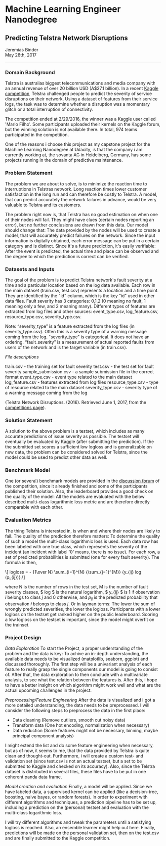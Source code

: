 # Machine Learning Engineer Nanodegree
## Predicting Telstra Network Disruptions
Jeremias Binder  
May 28th, 2017


----------


### Domain Background

Telstra is australias biggest telecommunications and media company with an annual revenue of over 20 billion USD (A$27.1 billion). 
In a recent [Kaggle competition](https://www.kaggle.com/c/telstra-recruiting-network), Telstra challenged people to predict the severity of service disruptions on their network. Using a dataset of features from their service logs, the task was to determine whether a disruption was a momentary glitch or a total interruption of connectivity. 

The competition ended at 2/29/2016, the winner was a Kaggle user called 'Mario Filho'. Some participants uploaded their kernels on the Kaggle forum, but the winning solution is not available there. In total, 974 teams participated in the competition.  

One of the reasons i choose this project as my capstone project for the Machine Learning Nanodegree at Udacity, is that the company i am currently working at, the sovanta AG in Heidelberg, Germany, has some projects running in the domain of predictive maintenance. 


### Problem Statement

The problem we are about to solve, is to minimize the reaction time to interruptions in Telstras network. Long reaction times lower customer satisfaction in the long run and can therefore be costly to Telstra. A model, that can predict accurately the network failures in advance, would be very valuable to Telstra and its customers.

The problem right now is, that Telstra has no good estimation on when one of their nodes will fail. They might have clues (certain nodes reporting an error), but no further conclusions are drawn from this data.
Our model should change that: The data provided by the nodes will be used to create a model, that will accurately predict failures on the network.
Since the input information is digitally obtained, each error message can be put in a certain category and is distinct. Since it's a future prediction, it's easily verifiable: After the event is predicted, the actual time and place can be observed and the degree to which the prediction is correct can be verified.


### Datasets and Inputs

The goal of the problem is to predict Telstra network's fault severity at a time and a particular location based on the log data available. Each row in the main dataset (train.csv, test.csv) represents a location and a time point. They are identified by the "id" column, which is the key "id" used in other data files. Fault severity has 3 categories: 0,1,2 (0 meaning no fault, 1 meaning only a few, and 2 meaning many). Different types of features are extracted from log files and other sources: event_type.csv, log_feature.csv, resource_type.csv, severity_type.csv. 

Note: “severity_type” is a feature extracted from the log files (in severity_type.csv). Often this is a severity type of a warning message coming from the log. "severity_type" is categorical. It does not have an ordering. “fault_severity” is a measurement of actual reported faults from users of the network and is the target variable (in train.csv). 

*File descriptions*

train.csv - the training set for fault severity
test.csv - the test set for fault severity
sample_submission.csv - a sample submission file in the correct format
event_type.csv - event type related to the main dataset
log_feature.csv - features extracted from log files
resource_type.csv - type of resource related to the main dataset
severity_type.csv -  severity type of a warning message coming from the log

(Telstra Network Disruptions. (2016). Retrieved June 1, 2017,  from the [competitions page](https://www.kaggle.com/c/telstra-recruiting-network/data)).


### Solution Statement

A solution to the above problem is a testset, which includes as many accurate predictions of issue severity as possible. The testset will eventually be evaluated by Kaggle (after submitting the prediction).
If the the submitted set scores a sufficient low logloss and is generalizable on new data, the problem can be considered solved for Telstra, since the model could be used to predict other data as well.


### Benchmark Model


One (or several) benchmark models are provided in the [discussion forum](https://www.kaggle.com/c/telstra-recruiting-network/discussion) of the competition, since it already finished and some of the participants published their solution. Also, the leaderboard provides a good check on the quality of the model: All the models are evaluated with the below described multi-class logarithmic loss metric and are therefore directly comparable with each other.


### Evaluation Metrics

The thing Telstra is interested in, is when and where their nodes are likely to fail. The quality of the prediction therefore matters: 
To determine the quality of such a model the multi-class logarithmic loss is used. Each data row has been labeled with one true class, which represents the severity of the incident (an incident with label '0' means, there is no issue). For each row,  a set of predicted probabilities is submitted (one for every fault severity). The formula is then,

\\[ logloss = - {1\over N} \\sum_{i=1}^{N} {\\sum_{j=1}^{M}}  {y_{ij}  log (p_{ij})},\\]


where N is the number of rows in the test set, M is the number of fault severity classes,  $ log $ is the natural logarithm, $ y_{ij} $ is 1 if observation $i$ belongs to class $j$  and $0$ otherwise, and $p_{ij}$ is the predicted probability that observation $i$ belongs to class $j$.
Or in layman terms: The lower the sum of wrongly predicted severities, the lower the logloss. Participants with a lower logloss on the testset get ranked higher on the public leaderboard. 
Scoring a low logloss on the testset is important, since the model might overfit on the trainset.



### Project Design

*Data Exploration*
To start the Project, a proper understanding of the problem and the data is key:
To achive an in-depth understanding, the available data needs to be visualized (matplotlib, seaborn, ggplot)  and discussed thoroughly. The first step will be a univariant analysis of each feature to really grasp the single components our model is going to consist of. 
After that, the data exploration to then conclude with a multivariate analysis, to see what the relation between the features is. After this, i hope to have a better insight on which algorithm might work well and what are the actual upcoming challenges in the project.

*Preprocessing/Feature Engineering*
After the data is visualized and i got a more detailed understanding, the data needs to be preprocessed. I will consider the following steps to preprocess the data in the first place:
 - Data cleaning (Remove outliers, smooth out noisy data)
 - Transform data (One hot encoding, normalization when necessary)
 - Data reduction (Some features might not be necessary, binning, maybe principal component analysis)

I might extend the list and do some feature engineering when necessary, but as of now, it seems to me, that the data provided by Telstra is quite clean and thought-out.
Furthermore, i will create a custom test- and validation set (since test.csv is not an actual testset, but a set to be submitted to Kaggle and checked on its accuracy).
Also, since the Telstra dataset is distributed in several files, these files have to be put in one coherent panda data frame. 

*Model creation and evaluation*
Finally, a model will be applied. Since we have labeled data, a supervised kernel can be applied (like a decision-tree, boosting, naive bayes, or random forests). In order to experiment with different algorithms and techniques, a prediction pipeline has to be set up, including a prediction on the (personal) testset and evaluation with the multi-class logarithmic loss. 

I will try different algorithms and tweak the parameters until a satisfying logloss is reached. 
Also, an ensemble learner might help out here. Finally, predictions will be made on the personal validation set, then on the test.csv and are finally submitted to the Kaggle competition.
